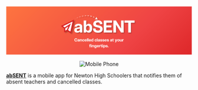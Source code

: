 ![abSENT Github Banner](https://github.com/absent-cc/branding/blob/main/assets/banner.svg)

<p align="center">
<img src="https://emojipedia-us.s3.dualstack.us-west-1.amazonaws.com/thumbs/120/apple/285/mobile-phone_1f4f1.png"
alt="Mobile Phone" width="20" height="20">

  <a href="https://absent.cc"><b>abSENT</b></a> is a mobile app for Newton High Schoolers that notifies them of absent teachers and cancelled classes.
</p>